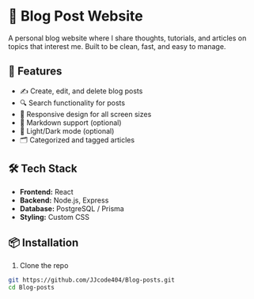 # 📝 Blog Post Website

A personal blog website where I share thoughts, tutorials, and articles on topics that interest me. Built to be clean, fast, and easy to manage.

## 🚀 Features

- ✍️ Create, edit, and delete blog posts
- 🔍 Search functionality for posts
- 📱 Responsive design for all screen sizes
- 🧠 Markdown support (optional)
- 🌙 Light/Dark mode (optional)
- 🗂️ Categorized and tagged articles

## 🛠️ Tech Stack

- **Frontend:** React
- **Backend:** Node.js, Express
- **Database:** PostgreSQL / Prisma
- **Styling:** Custom CSS

## 📦 Installation

1. Clone the repo

```bash
git https://github.com/JJcode404/Blog-posts.git
cd Blog-posts
```
